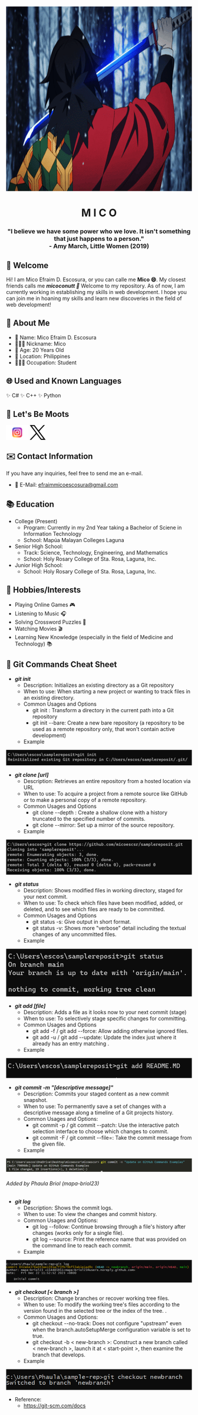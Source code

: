 <p align="center">
    <img height="500" width="1000" src="https://github.com/micoescsr/micoescsr/blob/main/3b434f61e5b2021466e5f58fd718becb.gif" alt="Giyu GIF">
</p>

<h1 align="center"> M I C O </h1>
<h3 align="center"> "I believe we have some power who we love. It isn't something that just happens to a person." <br />- Amy March, Little Women (2019) </h3>

## 🌴 Welcome
Hi! I am Mico Efraim D. Escosura, or you can calle me **Mico 😄**. My closest friends calls me ***micoconutt 🥥*** Welcome to my repository. As of now, I am currently working in establishing my skills in web development. I hope you can join me in hoaning my skills and learn new discoveries in the field of web development! 

## 👀 About Me
- 🥥 Name: Mico Efraim D. Escosura
- 🙋🏻‍♂️ Nickname: Mico
- 🔢 Age: 20 Years Old
- 📍 Location: Philippines
- 👨🏻‍🎓 Occupation: Student

## 🌐 Used and Known Languages
✨ C# 
✨ C++
✨ Python

## 📱 Let's Be Moots
[<img src="https://github.com/micoescsr/micoescsr/blob/main/Instagram-Logo.wine.svg" height="40cm" align="center" alt="Follow micoescsr on Instagram"/>](https://www.instagram.com/micoescsr/)
[<img src="https://github.com/micoescsr/micoescsr/blob/main/logo-x-twitter.svg" height="40cm" align="center" alt="Follow micoescsr on Twitter/X"/>](https://twitter.com/micoescsr)

## ✉️ Contact Information
If you have any inquiries, feel free to send me an e-mail.
- 📧 E-Mail: efraimmicoescosura@gmail.com

## 📚 Education
- College (Present)
    - Program: Currently in my 2nd Year taking a Bachelor of Sciene in Information Technology
    - School: Mapúa Malayan Colleges Laguna
- Senior High School:
    - Track: Science, Technology, Engineering, and Mathematics
    - School: Holy Rosary College of Sta. Rosa, Laguna, Inc.
- Junior High School:
    - School: Holy Rosary College of Sta. Rosa, Laguna, Inc.

## 🏓 Hobbies/Interests
- Playing Online Games 🎮
- Listening to Music 🎧
- Solving Crossword Puzzles 🧩
- Watching Movies 🎬
- Learning New Knowledge (especially in the field of Medicine and Technology) 📚

## 📃 Git Commands Cheat Sheet
- ***git init***
    - Description: Initializes an existing directory as a Git repository
    - When to use: When starting a new project or wanting to track files in an existing directory.
    - Common Usages and Options
        - git init <directory>: Transform a directory in the current path into a Git repository
        - git init --bare: Create a new bare repository (a repository to be used as a remote repository only, that won't contain active development)
    - Example
<p align="center">
    <img src="https://github.com/micoescsr/micoescsr/blob/main/Examples/git%20init.png" alt="git init example">
</p>

- ***git clone [url]***
    - Description: Retrieves an entire repository from a hosted location via URL
    - When to use: To acquire a project from a remote source like GitHub or to make a personal copy of a remote repository.
    - Common Usages and Options
        - git clone --depth <depth>: Create a shallow clone with a history truncated to the specified number of commits.
        - git clone --mirror: Set up a mirror of the source repository.
    - Example
<p align="center">
    <img src="https://github.com/micoescsr/micoescsr/blob/main/Examples/git%20clone.png" alt="git clone example">
</p>

- ***git status***
    - Description: Shows modified files in working directory, staged for your next commit.
    - When to use: To check which files have been modified, added, or deleted, and to see which files are ready to be committed.
    - Common Usages and Options
        - git status -s: Give output in short format.
        - git status -v: Shows more "verbose" detail including the textual changes of any uncommitted files.
    - Example
<p align="center">
    <img src="https://github.com/micoescsr/micoescsr/blob/main/Examples/git%20status.png" alt="git status example">
</p>

- ***git add [file]***
    - Description: Adds a file as it looks now to your next commit (stage)
    - When to use: To selectively stage specific changes for committing.
    - Common Usages and Options
        - git add -f / git add --force: Allow adding otherwise ignored files.
        - git add -u / git add --update: Update the index just where it already has an entry matching <pathspec>.
    - Example
<p align="center">
    <img src="https://github.com/micoescsr/micoescsr/blob/main/Examples/git%20add.png" alt="git add example">
</p>

- ***git commit -m "[descriptive message]"***
    - Description: Commits your staged content as a new commit snapshot.
    - When to use: To permanently save a set of changes with a descriptive message along a timeline of a Git projects history.
    - Common Usages and Options:
        - git commit -p / git commit --patch: Use the interactive patch selection interface to choose which changes to commit.
        - git commit -F <file> / git commit --file=<file>: Take the commit message from the given file.
    - Example
<p align="center">
    <img src="https://github.com/micoescsr/micoescsr/blob/main/Examples/git%20commit.png" alt="git commit example">
</p>

<h6> Added by Phaula Briol (mapa-briol23) </h6>

- ***git log***
    - Description: Shows the commit logs.
    - When to use: To view the changes and commit history.
    - Common Usages and Options:
        - git log --follow: Continue browsing through a file's history after changes (works only for a single file).
        - git log --source: Print the reference name that was provided on the command line to reach each commit.
    - Example
<p align="center">
    <img src="git log.png" alt="git log example">
</p>

- ***git checkout [< branch >]***
    - Description: Change branches or recover working tree files.
    - When to use: To modify the working tree's files according to the version found in the selected tree or the index of the tree. .
    - Common Usages and Options:
        - git checkout --no-track: Does not configure "upstream" even when the branch.autoSetupMerge configuration variable is set to true.
        - git checkout -b < new-branch >: Construct a new branch called < new-branch >, launch it at < start-point >, then examine the branch that develops.
    - Example
<p align="center">
    <img src="git checkout.png" alt="git checkout example">
</p>

- Reference:
    - https://git-scm.com/docs
